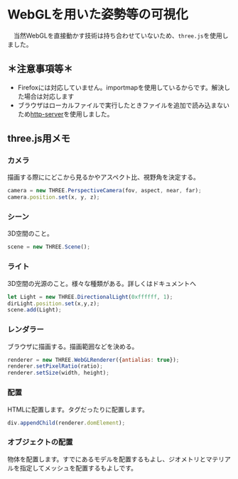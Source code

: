 # WebGLを用いた姿勢等の可視化
　当然WebGLを直接動かす技術は持ち合わせていないため、`three.js`を使用しました。

## ＊注意事項等＊
- Firefoxには対応していません。importmapを使用しているからです。解決した場合は対応します
- ブラウザはローカルファイルで実行したときファイルを追加で読み込まないため[http-server](https://github.com/http-party/http-server)を使用しました。

## three.js用メモ

### カメラ
描画する際ににどこから見るかやアスペクト比、視野角を決定する。
```js
camera = new THREE.PerspectiveCamera(fov, aspect, near, far);
camera.position.set(x, y, z);
```
### シーン
3D空間のこと。
```js
scene = new THREE.Scene();
```
### ライト
3D空間の光源のこと。様々な種類がある。詳しくはドキュメントへ
```js
let Light = new THREE.DirectionalLight(0xffffff, 1);
dirLight.position.set(x,y,z);
scene.add(Light);
```
### レンダラー
ブラウザに描画する。描画範囲などを決める。
```js
renderer = new THREE.WebGLRenderer({antialias: true});
renderer.setPixelRatio(ratio);
renderer.setSize(width, height);
```
### 配置
HTMLに配置します。タグだったりに配置します。
```js
div.appendChild(renderer.domElement);
```
### オブジェクトの配置
物体を配置します。すでにあるモデルを配置するもよし、ジオメトリとマテリアルを指定してメッシュを配置するもよしです。
